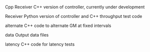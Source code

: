 Cpp Receiver
	C++ version of controller, currently under development

Receiver
	Python version of controller and C++ throughput test code

alternate
	C++ code to alternate GM at fixed intervals

data
	Output data files

latency
	C++ code for latency tests